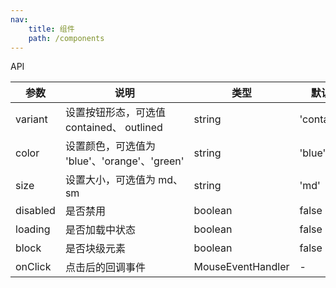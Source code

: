 ```yaml
---
nav:
    title: 组件
    path: /components
---
```


<code src="./demo/index.tsx"></code>

API

| 参数     | 说明                                         | 类型              | 默认值      |
| -------- | -------------------------------------------- | ----------------- | ----------- |
| variant  | 设置按钮形态，可选值 contained、 outlined    | string            | 'contained' |
| color    | 设置颜色，可选值为 'blue'、'orange'、'green' | string            | 'blue'      |
| size     | 设置大小，可选值为 md、sm                    | string            | 'md'        |
| disabled | 是否禁用                                     | boolean           | false       |
| loading  | 是否加载中状态                               | boolean           | false       |
| block    | 是否块级元素                                 | boolean           | false       |
| onClick  | 点击后的回调事件                             | MouseEventHandler | -           |
